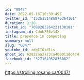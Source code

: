 ```yaml
---
id: "0047"
date: 2022-05-16T10:39:49Z
twitter_id: "1526151486870364161"
duration: 1:28
tiktok_id: "7098283264221138181"
instagram_id: CdnbZE6v14X
title: presence in computing
summary: null
slug: "0047"
youtube_id: zdgIIOtdlLs
ghost_id: 62822aa2723ca400011dc4c4
facebook_id: "327104952836082"
---
```

https://strolling.rosano.ca/0047/
